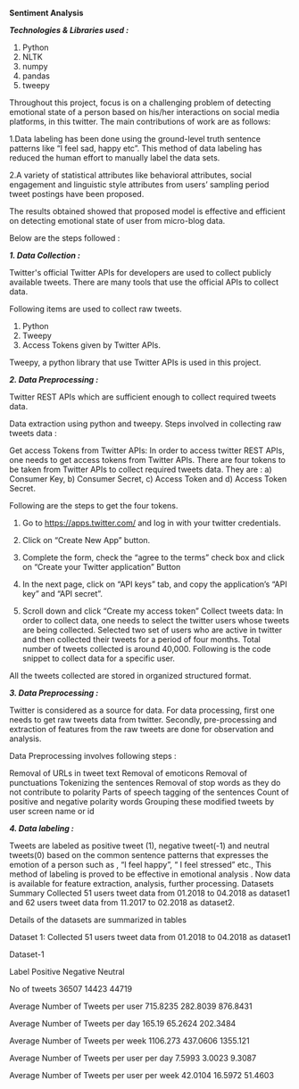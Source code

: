 **Sentiment Analysis**

_**Technologies & Libraries used :**_

1. Python
2. NLTK 
3. numpy
4. pandas
5. tweepy 

Throughout this project, focus is on a challenging problem of detecting emotional state of a person based on his/her interactions on social media platforms, in this  twitter. 
The main contributions of work are as follows:

1.Data labeling has been done using the ground-level truth sentence patterns like “I feel sad, happy etc”. This method of data labeling has reduced the human effort to
manually label the data sets.

2.A variety of statistical attributes like behavioral attributes, social engagement and linguistic style attributes from users’ sampling period tweet postings have been proposed.

The results obtained showed that proposed model is effective and efficient on detecting emotional state of user from micro-blog data.

Below are the steps followed :

_**1. Data Collection :**_ 

Twitter's official Twitter APIs for developers are used to collect publicly available tweets. There are many tools that use the official APIs to collect data. 

Following items are used to collect raw tweets.

1) Python 
2) Tweepy 
3) Access Tokens given by Twitter APIs.

Tweepy, a python library that use Twitter APIs is used in this project.

_**2. Data Preprocessing :**_ 

Twitter REST APIs which are sufficient enough to collect required tweets data.

Data extraction using python and tweepy. Steps involved in collecting raw tweets data :

Get access Tokens from Twitter APIs:
In order to access twitter REST APIs, one needs to get access tokens from Twitter APIs. There are four tokens to be taken from Twitter APIs to collect required tweets data. They are : a) Consumer Key, b) Consumer Secret, c) Access Token and d) Access Token Secret.

Following are the steps to get the four tokens.

1) Go to https://apps.twitter.com/ and log in with your twitter credentials.

2) Click on “Create New App” button.

3) Complete the form, check the “agree to the terms” check box and click on “Create your Twitter application” Button

4) In the next page, click on “API keys” tab, and copy the application’s “API key” and “API secret”.

5) Scroll down and click “Create my access token”
Collect tweets data:
In order to collect data, one needs to select the twitter users whose tweets are being collected. Selected two set of users who are active in twitter and then collected their tweets for a period of four months. Total number of tweets collected is around 40,000. Following is the code snippet to collect data for a specific user.

All the tweets collected are stored in organized structured format.

_**3. Data Preprocessing :**_

Twitter is considered as a source for data. For data processing, first one needs to get raw tweets data from twitter. Secondly, pre-processing and extraction of features from the raw tweets are done for observation and analysis.

Data Preprocessing involves following steps :

Removal of URLs in tweet text
Removal of emoticons
Removal of punctuations
Tokenizing the sentences
Removal of stop words as they do not contribute to polarity
Parts of speech tagging of the sentences
Count of positive and negative polarity words
Grouping these modified tweets by user screen name or id

_**4. Data labeling :**_

Tweets are labeled as positive tweet (1), negative tweet(-1) and neutral tweets(0) based on the common sentence patterns that expresses the emotion of a person such as , “I feel happy”, “ I feel stressed” etc., This method of labeling is proved to be effective in emotional analysis . Now data is available for feature extraction, analysis, further processing. Datasets Summary Collected 51 users tweet data from 01.2018 to 04.2018 as dataset1 and 62 users tweet data from 11.2017 to 02.2018 as dataset2. 

Details of the datasets are summarized in tables

Dataset 1: Collected 51 users tweet data from 01.2018 to 04.2018 as dataset1

Dataset-1

Label Positive Negative Neutral

No of tweets 36507 14423 44719

Average Number of Tweets per user 715.8235 282.8039 876.8431

Average Number of Tweets per day 165.19 65.2624 202.3484

Average Number of Tweets per week 1106.273 437.0606 1355.121

Average Number of Tweets per user per day 7.5993 3.0023 9.3087

Average Number of Tweets per user per week 42.0104 16.5972 51.4603
